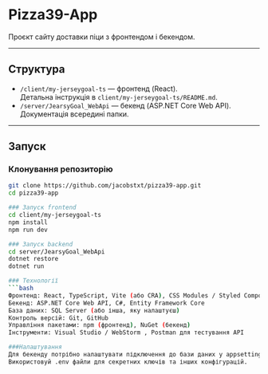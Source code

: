 # Pizza39-App

Проєкт сайту доставки піци з фронтендом і бекендом.

---

## Структура

- `/client/my-jerseygoal-ts` — фронтенд (React).  
  Детальна інструкція в `client/my-jerseygoal-ts/README.md`.
- `/server/JearsyGoal_WebApi` — бекенд (ASP.NET Core Web API).  
  Документація всередині папки.

---

## Запуск

### Клонування репозиторію
```bash
git clone https://github.com/jacobstxt/pizza39-app.git
cd pizza39-app

### Запуск frontend
cd client/my-jerseygoal-ts
npm install
npm run dev

### Запуск backend
cd server/JearsyGoal_WebApi
dotnet restore
dotnet run

### Технології
```bash
Фронтенд: React, TypeScript, Vite (або CRA), CSS Modules / Styled Components
Бекенд: ASP.NET Core Web API, C#, Entity Framework Core
База даних: SQL Server (або інша, яку налаштуєш)
Контроль версій: Git, GitHub
Управління пакетами: npm (фронтенд), NuGet (бекенд)
Інструменти: Visual Studio / WebStorm , Postman для тестування API

###Налаштування
Для бекенду потрібно налаштувати підключення до бази даних у appsettings.json.
Використовуй .env файли для секретних ключів та інших конфігурацій.


